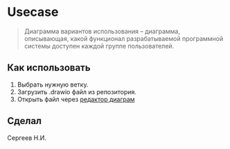 # Usecase 
> Диаграмма вариантов использования – диаграмма, описывающая, какой функционал разрабатываемой программной системы доступен каждой группе пользователей.
## Как использовать
1. Выбрать нужную ветку.
2. Загрузить .drawio файл из репозитория.
3. Открыть файл через [редактор диаграм](https://app.diagrams.net/)
## Сделал
Сергеев Н.И.
